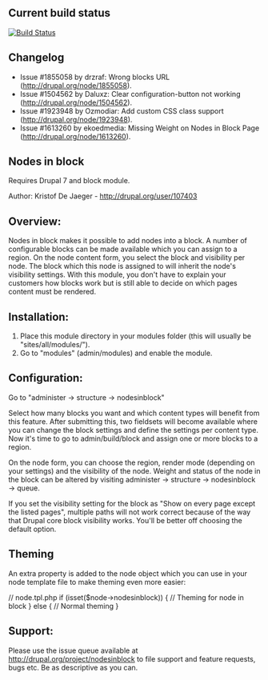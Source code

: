 Current build status
--------------------
[![Build Status](https://secure.travis-ci.org/Ozmodiar/nodesinblock.png?branch=7.x-1.x)](http://travis-ci.org/Ozmodiar/nodesinblock)

Changelog
---------
- Issue #1855058 by drzraf: Wrong blocks URL (http://drupal.org/node/1855058).
- Issue #1504562 by Daluxz: Clear configuration-button not working (http://drupal.org/node/1504562).
- Issue #1923948 by Ozmodiar: Add custom CSS class support (http://drupal.org/node/1923948).
- Issue #1613260 by ekoedmedia: Missing Weight on Nodes in Block Page (http://drupal.org/node/1613260).

Nodes in block
--------------
Requires Drupal 7 and block module.

Author: Kristof De Jaeger - http://drupal.org/user/107403

Overview:
--------
Nodes in block makes it possible to add nodes into a block. A number of configurable 
blocks can be made available which you can assign to a region. On the node content form,
you select the block and visibility per node. The block which this node is assigned
to will inherit the node's visibility settings. With this module, you don't have to explain 
your customers how blocks work but is still able to decide on which pages content must be 
rendered.

Installation:
-------------
1. Place this module directory in your modules folder 
   (this will usually be "sites/all/modules/").
2. Go to "modules" (admin/modules) and enable the module.

Configuration:
--------------
Go to "administer -> structure -> nodesinblock" 

Select how many blocks you want and which content types will benefit from this feature. 
After submitting this, two fieldsets will become available where you can change the block 
settings and define the settings per content type. Now it's time to go to admin/build/block
and assign one or more blocks to a region.

On the node form, you can choose the region, render mode (depending on your settings)
and the visibility of the node. Weight and status of the node in the block can be altered
by visiting administer -> structure -> nodesinblock -> queue.

If you set the visibility setting for the block as "Show on every page except the listed pages", 
multiple paths will not work correct because of the way that Drupal core block visibility works. 
You'll be better off choosing the default option.

Theming
-------
An extra property is added to the node object which you can use in your node 
template file to make theming even more easier:

// node.tpl.php
if (isset($node->nodesinblock)) {
  // Theming for node in block
}
else {
  // Normal theming
}

Support:
--------
Please use the issue queue available at http://drupal.org/project/nodesinblock to
file support and feature requests, bugs etc. Be as descriptive as you can.
